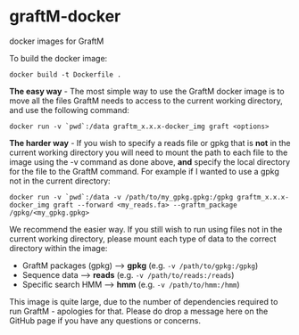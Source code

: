 # graftM-docker
docker images for GraftM

To build the docker image:
```
docker build -t Dockerfile .
```

**The easy way** - The most simple way to use the GraftM docker image is to  move all the files GraftM needs to access to the current working directory, and use the following command:

```
docker run -v `pwd`:/data graftm_x.x.x-docker_img graft <options>
```

**The harder way** - If you wish to specify a reads file or gpkg that is **not** in the current working directory you will need to mount the path to each file to the image using the -v command as done above, **and** specify the local directory for the file to the GraftM command. For example if I wanted to use a gpkg not in the current directory:

```
docker run -v `pwd`:/data -v /path/to/my_gpkg.gpkg:/gpkg graftm_x.x.x-docker_img graft --forward <my_reads.fa> --graftm_package /gpkg/<my_gpkg.gpkg>
```

We recommend the easier way.
If you still wish to run using files not in the current working directory, please mount each type of data to the correct directory within the image:
* GraftM packages (gpkg) --> **gpkg** (e.g. ```-v /path/to/gpkg:/gpkg```)
* Sequence data --> **reads** (e.g. ```-v /path/to/reads:/reads```)
* Specific search HMM  --> **hmm** (e.g. ```-v /path/to/hmm:/hmm```)

This image is quite large, due to the number of dependencies required to run GraftM - apologies for that. Please do drop a message here on the GitHub page if you have any questions or concerns.
